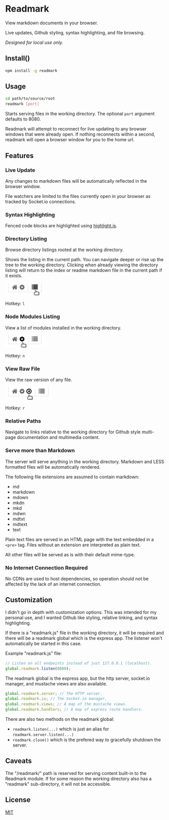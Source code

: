 # Readmark

View markdown documents in your browser.

Live updates, Github styling, syntax highlighting, and file browsing.

_Designed for local use only._

## Install()

```sh
npm install -g readmark
```

## Usage

```sh
cd path/to/source/root
readmark [port]
```

Starts serving files in the working directory. The optional `port` argument
defaults to 8080.

Readmark will attempt to reconnect for live updating to any browser windows that
were already open. If nothing reconnects within a second, readmark will open a
browser window for you to the home url.

## Features

### Live Update

Any changes to markdown files will be automatically reflected in the browser
window.

File watchers are limited to the files currently open in your browser as tracked
by Socket.io connections.

### Syntax Highlighting

Fenced code blocks are highlighted using
[highlight.js](https://highlightjs.org).

### Directory Listing

Browse directory listings rooted at the working directory.

Shows the listing in the current path. You can navigate deeper or rise up the
tree to the working directory. Clicking when already viewing the directory
listing will return to the index or readme markdown file in the current path if
it exists.

<img src="/readmark/images/directory.png" alt="Toggle Directory Listing">

Hotkey: `l`

### Node Modules Listing

View a list of modules installed in the working directory.

<img src="/readmark/images/modules.png" alt="Node Modules Listing">

Hotkey: `n`

### View Raw File

View the raw version of any file.

<img src="/readmark/images/raw.png" alt="View Raw File">

Hotkey: `r`

### Relative Paths

Navigate to links relative to the working directory for Github style multi-page
documentation and multimedia content.

### Serve more than Markdown

The server will serve anything in the working directory. Markdown and LESS
formatted files will be automatically rendered.

The following file extensions are assumed to contain markdown:
* md
* markdown
* mdown
* mkdn
* mkd
* mdwn
* mdtxt
* mdtext
* text

Plain text files are served in an HTML page with the text embedded in a `<pre>`
tag. Files without an extension are interpreted as plain text.

All other files will be served as is with their default mime-type.

### No Internet Connection Required

No CDNs are used to host dependencies, so operation should not be affected by
the lack of an internet connection.

## Customization

I didn't go in depth with customization options. This was intended for my
personal use, and I wanted Github like styling, relative linking, and syntax
highlighting.

If there is a "readmark.js" file in the working directory, it will be required
and there will be a readmark global which is the express app. The listener won't
automatically be started in this case.

Example "readmark.js" file:

```js
// Listen on all endpoints instead of just 127.0.0.1 (localhost).
global.readmark.listen(8080);
```

The readmark global is the express app, but the http server, socket.io manager,
and mustache views are also available.

```js
global.readmark.server; // The HTTP server.
global.readmark.io; // The Socket.io manager.
global.readmark.views; // A map of the mustache views.
global.readmark.handlers; // A map of express route handlers.
```

There are also two methods on the readmark global:
* `readmark.listen(...)` which is just an alias for `readmark.server.listen(...)`
* `readmark.close()` which is the prefered way to gracefully shutdown the
server.

## Caveats

The "/readmark/" path is reserved for serving content built-in to the Readmark
module. If for some reason the working directory also has a "readmark"
sub-directory, it will not be accessible.

## License

[MIT](/LICENSE)
